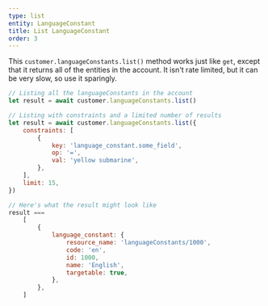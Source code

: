 ```yaml
---
type: list
entity: LanguageConstant
title: List LanguageConstant
order: 3
---
```


This `customer.languageConstants.list()` method works just like `get`, except that it returns all of the entities in the account. It isn't rate limited, but it can be very slow, so use it sparingly.

```javascript
// Listing all the languageConstants in the account
let result = await customer.languageConstants.list()

// Listing with constraints and a limited number of results
let result = await customer.languageConstants.list({
    constraints: [
        {
            key: 'language_constant.some_field',
            op: '=',
            val: 'yellow submarine',
        },
    ],
    limit: 15,
})

// Here's what the result might look like
result ===
    [
        {
            language_constant: {
                resource_name: 'languageConstants/1000',
                code: 'en',
                id: 1000,
                name: 'English',
                targetable: true,
            },
        },
    ]
```

